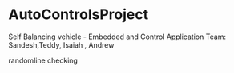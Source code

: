 # AutoControlsProject
Self Balancing vehicle - Embedded and Control Application
Team: Sandesh,Teddy, Isaiah , Andrew

randomline checking


